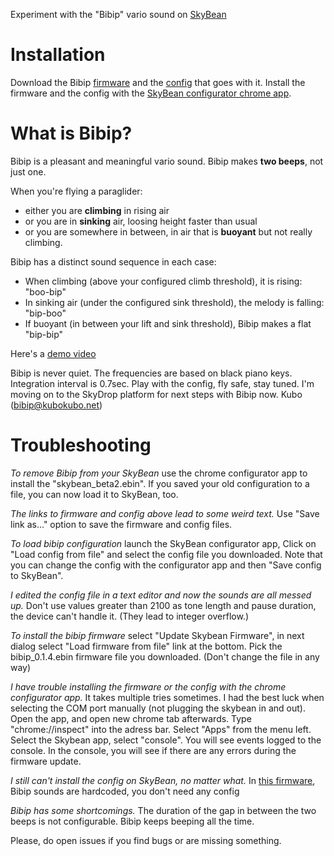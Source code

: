 Experiment with the "Bibip" vario sound on [SkyBean](https://github.com/fhorinek/SkyBean)

Installation
============
Download the Bibip [firmware](https://raw.githubusercontent.com/kubotron/BiBean/master/bibip_0.1.4.ebin) and the [config](https://raw.githubusercontent.com/kubotron/BiBean/master/config-black-keys.sbc) that goes with it. Install the firmware and the config with the [SkyBean configurator chrome app](https://chrome.google.com/webstore/detail/skybean-configurator/njolekdacakglgbnpmeldongebgldnhd?hl=en). 

What is Bibip?
==============
Bibip is a pleasant and meaningful vario sound. Bibip makes **two beeps**, not just one.

When you're flying a paraglider: 
* either you are **climbing** in rising air
* or you are in **sinking** air, loosing height faster than usual
* or you are somewhere in between, in air that is **buoyant** but not really climbing. 

Bibip has a distinct sound sequence in each case:
* When climbing (above your configured climb threshold), it is rising: "boo-bip" 
* In sinking air (under the configured sink threshold), the melody is falling: "bip-boo"
* If buoyant (in between your lift and sink threshold), Bibip makes a flat "bip-bip"

Here's a [demo video](https://youtu.be/qyr3MfYmr2Y)

Bibip is never quiet. The frequencies are based on black piano keys. Integration interval is 0.7sec. Play with the config, fly safe, stay tuned. I'm moving on to the SkyDrop platform for next steps with Bibip now. 
Kubo (bibip@kubokubo.net) 

Troubleshooting
===============
*To remove Bibip from your SkyBean* use the chrome configurator app to install the "skybean_beta2.ebin". If you saved your old configuration to a file, you can now load it to SkyBean, too.

*The links to firmware and config above lead to some weird text.* Use "Save link as..." option to save the firmware and config files. 

*To load bibip configuration* launch the SkyBean configurator app, Click on "Load config from file" and select the config file you downloaded. Note that you can change the config with the configurator app and then "Save config to SkyBean".   

*I edited the config file in a text editor and now the sounds are all messed up.* Don't use values greater than 2100 as tone length and pause duration, the device can't handle it. (They lead to integer overflow.)

*To install the bibip firmware* select "Update Skybean Firmware", in next dialog select "Load firmware from file" link at the bottom. Pick the bibip_0.1.4.ebin firmware file you downloaded. (Don't change the file in any way)

*I have trouble installing the firmware or the config with the chrome configurator app.* It takes multiple tries sometimes. I had the best luck when selecting the COM port manually (not plugging the skybean in and out). Open the app, and open new chrome tab afterwards. Type "chrome://inspect" into the adress bar. Select "Apps" from the menu left. Select the Skybean app, select "console". You will see events logged to the console. In the console, you will see if there are any errors during the firmware update.

*I still can't install the config on SkyBean, no matter what.* In [this firmware](https://raw.githubusercontent.com/kubotron/BiBean/master/bibip_0.1.3.hardcoded.ebin), Bibip sounds are hardcoded, you don't need any config

*Bibip has some shortcomings.* The duration of the gap in between the two beeps is not configurable. Bibip keeps beeping all the time.

Please, do open issues if you find bugs or are missing something. 


